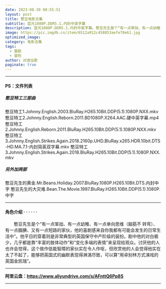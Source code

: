 ```yaml
---
date: 2023-08-30 08:55:51
layout: post
title: 憨豆电影合集
subtitle: 蓝光1080P.DDR5.1.内封中英字幕
description: 蓝光1080P.DDR5.1.内封中英字幕。憨豆先生是个“有一点笨拙、有一点幼稚、有一点单向思维（脑筋不 转弯）、有一点腼腆、又有一点短路的家伙，他的喜剧感来自你我都有可能会发生的日常生活中......
image: https://pic.imgdb.cn/item/6512a912c458853aefe78e61.jpg
optimized_image: 
category: 电影合集
tags:
  - 喜剧
  - 冒险
author: 对酒当歌
paginate: true
---
```

---

#### PS：文件列表

##### 憨豆特工三部曲

憨豆特工1.Johnny.English.2003.BluRay.H265.10Bit.DDP(5.1).1080P.NXX.mkv
憨豆特工2.Johnny.English.Reborn.2011.BD1080P.X264.AAC.硬中英字幕.mp4
憨豆特工2.Johnny.English.Reborn.2011.BluRay.H265.10Bit.DDP(5.1).1080P.NXX.mkv
憨豆特工3.Johnny.English.Strikes.Again.2018.2160p.UHD.BluRay.x265.HDR.10bit.DTS-HD.MA.7.1-内封简英双字幕.mkv
憨豆特工3.Johnny.English.Strikes.Again.2018.BluRay.H265.10Bit.DDP(5.1).1080P.NXX.mkv

##### 另外加两部

憨豆先生的黄金.Mr.Beans.Holiday.2007.BluRay.1080P.H265.10Bit.DTS.内封中字
憨豆先生的大灾难.Bean.The.Movie.1997.BluRay.H265.10Bit.DDP(5.1).1080P.中字

---

#### 角色介绍 · · · · · ·

　　憨豆先生是个“有一点笨拙、有一点幼稚、有一点单向思维（脑筋不 转弯）、有一点腼腆、又有一点短路的家伙，他的喜剧感来自你我都有可能会发生的日常生活中”。他平日的穿着则是非常典型的英国保守中产阶级的装扮。剧中他的对白极少，几乎都是靠“丰富的肢体动作”和“变化多端的表情”来呈现给观众。讨厌他的人也许会觉得，这个故作低能智障的家伙实在令人作呕，但欣赏他的人会觉得他实在太了不起了，能够把英国式的幽默表现得淋漓尽致，可以算“用卓别林方式演戏的英国金凯瑞”。

---

**阿里云盘：<https://www.aliyundrive.com/s/AFnttQ6Pp8S>**

---
